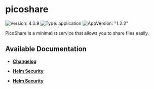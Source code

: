 # picoshare

![Version: 4.0.9](https://img.shields.io/badge/Version-4.0.9-informational?style=flat-square) ![Type: application](https://img.shields.io/badge/Type-application-informational?style=flat-square) ![AppVersion: "1.2.2"](https://img.shields.io/badge/AppVersion-"1.2.2"-informational?style=flat-square)

PicoShare is a minimalist service that allows you to share files easily.

## Available Documentation

- [**Changelog**](CHANGELOG)

- [**Helm Security**](container-security)

- [**Helm Security**](helm-security)

